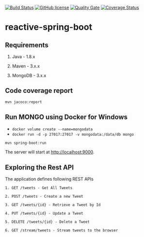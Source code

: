 [![Build Status](https://travis-ci.org/crejczyk/reactive-spring-boot.svg?branch=master)](https://travis-ci.org/crejczyk/reactive-spring-boot)
[![GitHub license](https://img.shields.io/github/license/mashape/apistatus.svg)]()
[![Quality Gate](https://sonarcloud.io/api/project_badges/measure?project=com.softmill.reactivespringboot%3Areactive-spring-boot&metric=alert_status)](https://sonarcloud.io/dashboard?id=com.softmill.reactivespringboot%3Areactive-spring-boot)
[![Coverage Status](https://sonarcloud.io/api/project_badges/measure?project=com.softmill.reactivespringboot%3Areactive-spring-boot&metric=coverage)](https://sonarcloud.io/dashboard?id=com.softmill.reactivespringboot%3Areactive-spring-boot)

# reactive-spring-boot


## Requirements

1. Java - 1.8.x

2. Maven - 3.x.x

3. MongoDB - 3.x.x

## Code coverage report

```bash
mvn jacoco:report
```

## Run MONGO using Docker for Windows
- `docker volume create --name=mongodata` 
- `docker run -d -p 27017:27017 -v mongodata:/data/db mongo`


```bash
mvn spring-boot:run
```

The server will start at <http://localhost:9000>.

## Exploring the Rest API

The application defines following REST APIs

```
1. GET /tweets - Get All Tweets

2. POST /tweets - Create a new Tweet

3. GET /tweets/{id} - Retrieve a Tweet by Id

4. PUT /tweets/{id} - Update a Tweet

5. DELETE /tweets/{id} - Delete a Tweet

6. GET /stream/tweets - Stream tweets to the browser
```

